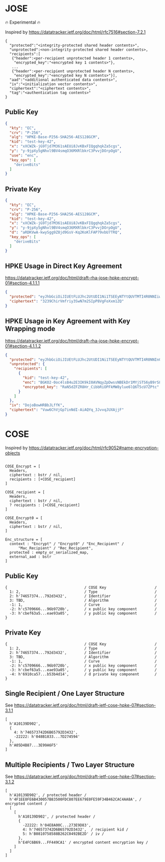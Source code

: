 # JOSE

🔥 Experimental 🔥

Inspired by https://datatracker.ietf.org/doc/html/rfc7516#section-7.2.1

~~~~ text
{
  "protected":"<integrity-protected shared header contents>",
  "unprotected":<non-integrity-protected shared header contents>,
  "recipients":[
   {"header":<per-recipient unprotected header 1 contents>,
    "encrypted_key":"<encrypted key 1 contents>"},
   ...
   {"header":<per-recipient unprotected header N contents>,
    "encrypted_key":"<encrypted key N contents>"}],
  "aad":"<additional authenticated data contents>",
  "iv":"<initialization vector contents>",
  "ciphertext":"<ciphertext contents>",
  "tag":"<authentication tag contents>"
}
~~~~

## Public Key

~~~~ json
{
  "kty": "EC",
  "crv": "P-256",
  "alg": "HPKE-Base-P256-SHA256-AES128GCM",
  "kid": "test-key-42",
  "x": "xXCWZk-jG9Tjd7M361sAEUi8JvKBxFIQgqhqkZa5cgs",
  "y": "y-9jpXy5gNhxl9BV4smqO36MXRlbkrC3PvvjDOrpOgU",
  "use": "enc",
  "key_ops": [
    "deriveBits"
  ]
}
~~~~

## Private Key

~~~~ json
{
  "kty": "EC",
  "crv": "P-256",
  "alg": "HPKE-Base-P256-SHA256-AES128GCM",
  "kid": "test-key-42",
  "x": "xXCWZk-jG9Tjd7M361sAEUi8JvKBxFIQgqhqkZa5cgs",
  "y": "y-9jpXy5gNhxl9BV4smqO36MXRlbkrC3PvvjDOrpOgU",
  "d": "aRDKVwA-kwySgg9Z8jd9GsV-Kq2KoKlFAP79vbU7TRQ",
  "key_ops": [
    "deriveBits"
  ]
}
~~~~

## HPKE Usage in Direct Key Agreement

https://datatracker.ietf.org/doc/html/draft-rha-jose-hpke-encrypt-01#section-4.1.1.1

~~~~ json
{
  "protected": "eyJhbGciOiJIUEtFLUJhc2UtUDI1Ni1TSEEyNTYtQUVTMTI4R0NNIiwiZW5jIjoiQkIyaUpkbzZQM3ZYVVBQbUNoYlo5UjdUd0Y3dVEzTUpySWFIaWZUQnQyczZUZmgwNG9MWi1KOUtpX19QOXhfakZEYW9yZ0xwLUJUSG1OSi1FdmpVeHU4Iiwia2lkIjoidGVzdC1rZXktNDIifQ",
  "ciphertext": "3239ChirVmfriy3SwN7m2SIpP8VgFoXxm1ZQ"
}
~~~~

## HPKE Usage in Key Agreement with Key Wrapping mode

https://datatracker.ietf.org/doc/html/draft-rha-jose-hpke-encrypt-01#section-4.1.1.2

~~~~ json
{
  "protected": "eyJhbGciOiJIUEtFLUJhc2UtUDI1Ni1TSEEyNTYtQUVTMTI4R0NNIn0",
  "unprotected": {
    "recipients": [
      {
        "kid": "test-key-42",
        "enc": "BGKO2-0oc4lsB4u2E3IK9kI0AVNqyZpDwssNBEkDr1MYjSTS6yB9rS8A6hrRUdXVPzj05UiierQAMojlgySoJgk",
        "encrypted_key": "RaN5dZFZR8Hr_CibbRiOPFkMW8ylue6lQ6T5cU7ZPtc"
      }
    ]
  },
  "iv": "DojoBowHRBbJLffK",
  "ciphertext": "Vuw6ChVjGp7inNdI-AiAQYq_3JvvqJUXAjjF"
}
~~~~

# COSE

Inspired by https://datatracker.ietf.org/doc/html/rfc9052#name-encryption-objects

~~~~ text

COSE_Encrypt = [
  Headers,
  ciphertext : bstr / nil,
  recipients : [+COSE_recipient]
]

COSE_recipient = [
  Headers,
  ciphertext : bstr / nil,
  ? recipients : [+COSE_recipient]
]

COSE_Encrypt0 = [
  Headers,
  ciphertext : bstr / nil,
]

Enc_structure = [
  context : "Encrypt" / "Encrypt0" / "Enc_Recipient" /
      "Mac_Recipient" / "Rec_Recipient",
  protected : empty_or_serialized_map,
  external_aad : bstr
]

~~~~

## Public Key

~~~~ cbor-diag
{                                   / COSE Key                      /
  1: 2,                             / Type                          /
  2: h'74657374...792d3432',        / Identifier                    /
  3: TBD,                           / Algorithm                     /
  -1: 1,                            / Curve                         /
  -2: h'c5709666...96b9720b',       / x public key component        /
  -3: h'cbef63a5...eae93a05',       / y public key component        /
}
~~~~

## Private Key

~~~~ cbor-diag
{                                   / COSE Key                      /
  1: 2,                             / Type                          /
  2: h'74657374...792d3432',        / Identifier                    /
  3: TBD,                           / Algorithm                     /
  -1: 1,                            / Curve                         /
  -2: h'c5709666...96b9720b',       / x public key component        /
  -3: h'cbef63a5...eae93a05',       / y public key component        /
  -4: h'6910ca57...b53b4d14',       / d private key component       /
}
~~~~

## Single Recipient / One Layer Structure 

See https://datatracker.ietf.org/doc/html/draft-ietf-cose-hpke-07#section-3.1.1

~~~~ cbor-diag
[
  h'A10139D902', 
  {
    4: h'746573742D6B65792D3432', 
    -22222: h'048B1833...7D274594'
  }, 
  h'A05D4B87...3E99A6F5'
]
~~~~

## Multiple Recipients / Two Layer Structure

See https://datatracker.ietf.org/doc/html/draft-ietf-cose-hpke-07#section-3.1.2

~~~~ cbor-diag
[
  h'A10139D902', / protected header /
  h'4F1EE8FE6B430057B83500FDC807EE679E0FE59F34B462CAC4AA8A', / encrypted content /
  [
    [
      h'A10139D902', / protected header /
      {
        -22222: h'04E8A00C...273E9D83', 
        4: h'746573742D6B65792D3432',  / recipient kid /
        5: h'B0810758588B262C0492BE2D' / iv /
      }, 
      h'E4FC6B69...FF449CA1' / encrypted content encryption key /
    ]
  ]
]
~~~~